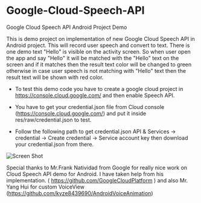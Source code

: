 # Google-Cloud-Speech-API
Google Cloud Speech API Android Project Demo

This is demo project on implementation of new Google Cloud Speech API in Android project. 
This will record user speech and convert to text. There is one demo text "Hello" is visible on the activity screen. 
So when user open the app and say "Hello" it will be matched with the "Hello" text on the screen and if it matches then
the result text color will be changed to green otherwise in case user speech is not matching with "Hello" text then 
the result text will be shown with red color.

* To test this demo code you have to create a google cloud project in https://console.cloud.google.com/ and then enable Speech API.

* You have to get your credential.json file from Cloud console (https://console.cloud.google.com/) and put it inside res/raw/credential.json to test.

* Follow the following path to get credential.json 
  API & Services -> credential -> Create credential -> Service account key then download your credential.json from there.

![Screen Shot](https://github.com/sujitpanda/Google-Cloud-Speech-API/blob/master/Screenshot.png)

Special thanks to Mr.Frank Natividad from Google for really nice work on Cloud Speech API demo for Android. I have taken help from his implementation.  ( https://github.com/GoogleCloudPlatform ) and also
Mr. Yang Hui for custom VoiceView (https://github.com/kyze8439690/AndroidVoiceAnimation)

